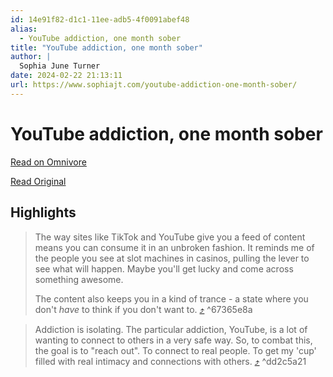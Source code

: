 ```yaml
---
id: 14e91f82-d1c1-11ee-adb5-4f0091abef48
alias:
  - YouTube addiction, one month sober
title: "YouTube addiction, one month sober"
author: |
  Sophia June Turner
date: 2024-02-22 21:13:11
url: https://www.sophiajt.com/youtube-addiction-one-month-sober/
---
```


# YouTube addiction, one month sober

[Read on Omnivore](https://omnivore.app/me/you-tube-addiction-one-month-sober-18dd28249e2)

[Read Original](https://www.sophiajt.com/youtube-addiction-one-month-sober/)

## Highlights

> The way sites like TikTok and YouTube give you a feed of content means you can consume it in an unbroken fashion. It reminds me of the people you see at slot machines in casinos, pulling the lever to see what will happen. Maybe you'll get lucky and come across something awesome.
> 
> The content also keeps you in a kind of trance - a state where you don't _have_ to think if you don't want to. [⤴️](https://omnivore.app/me/you-tube-addiction-one-month-sober-18dd28249e2#67365e8a-8a27-4eb2-88ac-5eac4f7da3b9)  ^67365e8a

> Addiction is isolating. The particular addiction, YouTube, is a lot of wanting to connect to others in a very safe way. So, to combat this, the goal is to "reach out". To connect to real people. To get my 'cup' filled with real intimacy and connections with others. [⤴️](https://omnivore.app/me/you-tube-addiction-one-month-sober-18dd28249e2#dd2c5a21-da23-4d00-b2af-8d37b7f3f991)  ^dd2c5a21

